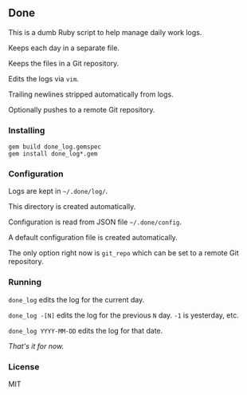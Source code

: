 ## Done

This is a dumb Ruby script to help manage daily work logs.

Keeps each day in a separate file.

Keeps the files in a Git repository.

Edits the logs via `vim`.

Trailing newlines stripped automatically from logs.

Optionally pushes to a remote Git repository.

### Installing

    gem build done_log.gemspec
    gem install done_log*.gem

### Configuration 

Logs are kept in `~/.done/log/`.

This directory is created automatically.

Configuration is read from JSON file `~/.done/config`.

A default configuration file is created automatically.

The only option right now is `git_repo` which can be set to a remote Git repository.

### Running

`done_log` edits the log for the current day.

`done_log -[N]` edits the log for the previous `N` day. `-1` is yesterday, etc.

`done_log YYYY-MM-DD` edits the log for that date.

_That's it for now._

### License

MIT
